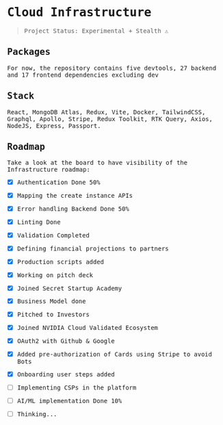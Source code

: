 <samp>

# Cloud Infrastructure

> Project Status: Experimental + Stealth ⚠️

## Packages

For now, the repository contains five devtools, 27 backend and 17 frontend dependencies excluding dev

## Stack
React, MongoDB Atlas, Redux, Vite, Docker, TailwindCSS, Graphql, Apollo, Stripe, Redux Toolkit, RTK Query, Axios, NodeJS, Express, Passport.

## Roadmap

Take a look at the board to have visibility of the Infrastructure roadmap:

- [x] Authentication Done 50%
- [x] Mapping the create instance APIs
- [x] Error handling Backend Done 50%
- [x] Linting Done
- [x] Validation Completed
- [x] Defining financial projections to partners 
- [x] Production scripts added
- [x] Working on pitch deck
- [x] Joined Secret Startup Academy
- [x] Business Model done
- [x] Pitched to Investors
- [x] Joined NVIDIA Cloud Validated Ecosystem
- [x] OAuth2 with Github & Google
- [x] Added pre-authorization of Cards using Stripe to avoid Bots
- [x] Onboarding user steps added
- [ ] Implementing CSPs in the platform
- [ ] AI/ML implementation Done 10%
- [ ] Thinking...


</samp>

